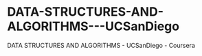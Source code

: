 # DATA-STRUCTURES-AND-ALGORITHMS---UCSanDiego
DATA STRUCTURES AND ALGORITHMS - UCSanDiego - Coursera

